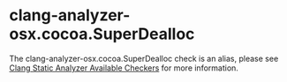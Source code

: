 clang-analyzer-osx.cocoa.SuperDealloc
=====================================

The clang-analyzer-osx.cocoa.SuperDealloc check is an alias, please see
[Clang Static Analyzer Available
Checkers](https://clang.llvm.org/docs/analyzer/checkers.html#osx-cocoa-superdealloc)
for more information.
